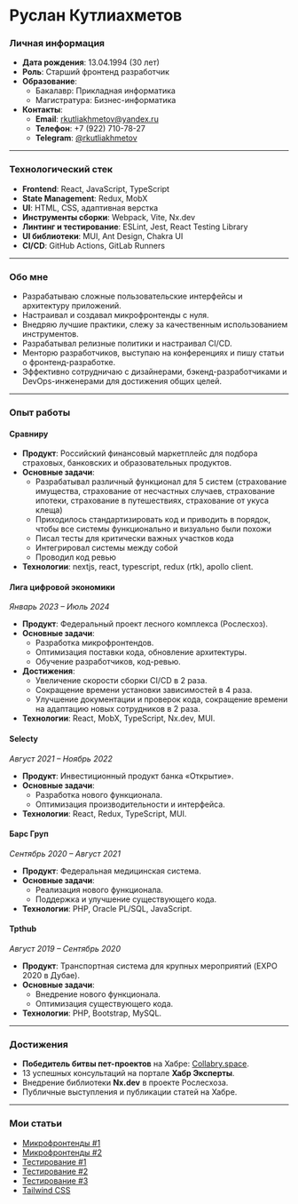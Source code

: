 # Руслан Кутлиахметов  

### Личная информация  
- **Дата рождения**: 13.04.1994 (30 лет)  
- **Роль**: Старший фронтенд разработчик  
- **Образование**:  
  - Бакалавр: Прикладная информатика  
  - Магистратура: Бизнес-информатика  
- **Контакты**:  
  - **Email**: [rkutliakhmetov@yandex.ru](mailto:rkutliakhmetov@yandex.ru)  
  - **Телефон**: +7 (922) 710-78-27  
  - **Telegram**: [@rkutliakhmetov](https://t.me/rkutliakhmetov)  

---

### Технологический стек  
- **Frontend**: React, JavaScript, TypeScript  
- **State Management**: Redux, MobX  
- **UI**: HTML, CSS, адаптивная верстка  
- **Инструменты сборки**: Webpack, Vite, Nx.dev  
- **Линтинг и тестирование**: ESLint, Jest, React Testing Library  
- **UI библиотеки**: MUI, Ant Design, Chakra UI  
- **CI/CD**: GitHub Actions, GitLab Runners  

---

### Обо мне  
- Разрабатываю сложные пользовательские интерфейсы и архитектуру приложений.  
- Настраивал и создавал микрофронтенды с нуля.  
- Внедряю лучшие практики, слежу за качественным использованием инструментов.  
- Разрабатывал релизные политики и настраивал CI/CD.  
- Менторю разработчиков, выступаю на конференциях и пишу статьи о фронтенд-разработке.  
- Эффективно сотрудничаю с дизайнерами, бэкенд-разработчиками и DevOps-инженерами для достижения общих целей.  

---

### Опыт работы  

#### Сравниру
- **Продукт**: Российский финансовый маркетплейс для подбора страховых, банковских и образовательных продуктов.
- **Основные задачи**:
  - Разрабатывал различный функционал для 5 систем (страхование имущества, страхование от несчастных случаев, страхование ипотеки, страхование в путешествиях, страхование от укуса клеща)
  - Приходилось стандартизировать код и приводить в порядок, чтобы все системы функционально и визуально были похожи
  - Писал тесты для критически важных участков кода
  - Интегрировал системы между собой
  - Проводил код ревью
- **Технологии**: nextjs, react, typescript, redux (rtk), apollo client.

#### Лига цифровой экономики  
*Январь 2023 – Июль 2024*  
- **Продукт**: Федеральный проект лесного комплекса (Рослесхоз).  
- **Основные задачи**:  
  - Разработка микрофронтендов.  
  - Оптимизация поставки кода, обновление архитектуры.  
  - Обучение разработчиков, код-ревью.  
- **Достижения**:  
  - Увеличение скорости сборки CI/CD в 2 раза.  
  - Сокращение времени установки зависимостей в 4 раза.  
  - Улучшение документации и проверок кода, сокращение времени на адаптацию новых сотрудников в 2 раза.  
- **Технологии**: React, MobX, TypeScript, Nx.dev, MUI.  

#### Selecty  
*Август 2021 – Ноябрь 2022*  
- **Продукт**: Инвестиционный продукт банка «Открытие».  
- **Основные задачи**:  
  - Разработка нового функционала.  
  - Оптимизация производительности и интерфейса.  
- **Технологии**: React, Redux, TypeScript, MUI.  

#### Барс Груп  
*Сентябрь 2020 – Август 2021*  
- **Продукт**: Федеральная медицинская система.  
- **Основные задачи**:  
  - Реализация нового функционала.  
  - Поддержка и улучшение существующего кода.  
- **Технологии**: PHP, Oracle PL/SQL, JavaScript.  

#### Tpthub  
*Август 2019 – Сентябрь 2020*  
- **Продукт**: Транспортная система для крупных мероприятий (EXPO 2020 в Дубае).  
- **Основные задачи**:  
  - Внедрение нового функционала.  
  - Оптимизация существующего кода.  
- **Технологии**: PHP, Bootstrap, MySQL.  

---

### Достижения  
- **Победитель битвы пет-проектов** на Хабре: [Collabry.space](https://collabry.space).  
- 13 успешных консультаций на портале **Хабр Эксперты**.  
- Внедрение библиотеки **Nx.dev** в проекте Рослесхоза.  
- Публичные выступления и публикации статей на Хабре.  

---

### Мои статьи  
- [Микрофронтенды #1](https://habr.com/ru/articles/742440/)  
- [Микрофронтенды #2](https://habr.com/ru/articles/859230/)  
- [Тестирование #1](https://habr.com/ru/articles/856522/)  
- [Тестирование #2](https://habr.com/ru/articles/852680/)  
- [Тестирование #3](https://habr.com/ru/articles/851224/)  
- [Tailwind CSS](https://habr.com/ru/articles/858426/)  
